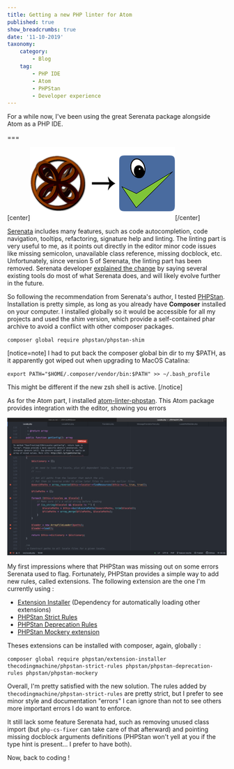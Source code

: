 ```yaml
---
title: Getting a new PHP linter for Atom
published: true
show_breadcrumbs: true
date: '11-10-2019'
taxonomy:
    category:
        - Blog
    tag:
        - PHP IDE
        - Atom
        - PHPStan
        - Developer experience
---
```


For a while now, I've been using the great Serenata package alongside Atom as a PHP IDE.

===

[center]![](1-header.png)[/center]

[Serenata](https://serenata.gitlab.io) includes many features, such as code autocompletion, code navigation, tooltips, refactoring, signature help and linting. The linting part is very useful to me, as it points out directly in the editor minor code issues like missing semicolon, unavailable class reference, missing docblock, etc. Unfortunately, since version 5 of Serenata, the linting part has been removed. Serenata developer [explained the change](https://gitlab.com/Serenata/Serenata/wikis/Linting) by saying several existing tools do most of what Serenata does, and will likely evolve further in the future.

So following the recommendation from Serenata's author, I tested [PHPStan](https://github.com/phpstan/phpstan). Installation is pretty simple, as long as you already have **Composer** installed on your computer. I installed globally so it would be accessible for all my projects and used the _shim_ version, which provide a self-contained phar archive to avoid a conflict with other composer packages.

```
composer global require phpstan/phpstan-shim
```

[notice=note]
I had to put back the composer global bin dir to my $PATH, as it apparently got wiped out when upgrading to MacOS Catalina:

```
export PATH="$HOME/.composer/vendor/bin:$PATH" >> ~/.bash_profile
```

This might be different if the new zsh shell is active.
[/notice]

As for the Atom part, I installed [atom-linter-phpstan](https://github.com/AtomLinter/atom-linter-phpstan). This Atom package provides integration with the editor, showing you errors

[![](2-AtomPHPStan.png)](AtomPHPStan.png)

My first impressions where that PHPStan was missing out on some errors Serenata used to flag. Fortunately, PHPStan provides a simple way to add new rules, called extensions. The following extension are the one I'm currently using :

- [Extension Installer](https://github.com/phpstan/extension-installer) (Dependency for automatically loading other extensions)
- [PHPStan Strict Rules](https://github.com/thecodingmachine/phpstan-strict-rules)
- [PHPStan Deprecation Rules](https://github.com/phpstan/phpstan-deprecation-rules)
- [PHPStan Mockery extension](https://github.com/phpstan/phpstan-mockery)

Theses extensions can be installed with composer, again, globally :

```
composer global require phpstan/extension-installer thecodingmachine/phpstan-strict-rules phpstan/phpstan-deprecation-rules phpstan/phpstan-mockery
```


Overall, I'm pretty satisfied with the new solution. The rules added by `thecodingmachine/phpstan-strict-rules` are pretty strict, but I prefer to see minor style and documentation "errors" I can ignore than not to see others more important errors I do want to enforce.

It still lack some feature Serenata had, such as removing unused class import (but `php-cs-fixer` can take care of that afterward) and pointing missing docblock arguments definitions (PHPStan won't yell at you if the type hint is present... I prefer to have both).

Now, back to coding !
